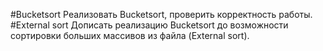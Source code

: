 #Bucketsort
Реализовать Bucketsort, проверить корректность работы.
#External sort
Дописать реализацию Bucketsort до возможности сортировки больших массивов из файла (External sort). 

